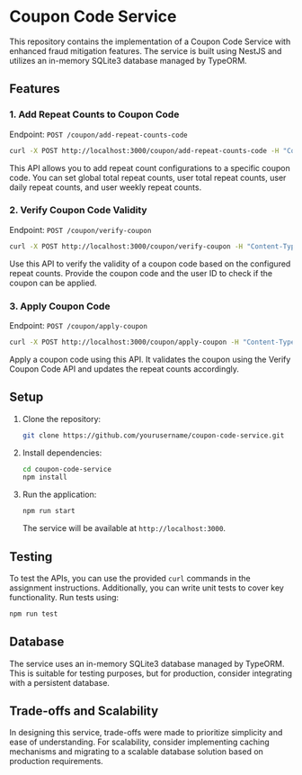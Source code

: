 # Coupon Code Service

This repository contains the implementation of a Coupon Code Service with enhanced fraud mitigation features. The service is built using NestJS and utilizes an in-memory SQLite3 database managed by TypeORM.

## Features

### 1. Add Repeat Counts to Coupon Code

Endpoint: `POST /coupon/add-repeat-counts-code`

```bash
curl -X POST http://localhost:3000/coupon/add-repeat-counts-code -H "Content-Type: application/json" -d '{"code": "HelloWorld", "globalRepeatCount": 5, "userTotalRepeatCount": 10, "userDailyRepeatCount": 2, "userWeeklyRepeatCount": 5}'
```

This API allows you to add repeat count configurations to a specific coupon code. You can set global total repeat counts, user total repeat counts, user daily repeat counts, and user weekly repeat counts.

### 2. Verify Coupon Code Validity

Endpoint: `POST /coupon/verify-coupon`

```bash
curl -X POST http://localhost:3000/coupon/verify-coupon -H "Content-Type: application/json" -d '{"code": "HelloWorld", "userId": 123}'
```

Use this API to verify the validity of a coupon code based on the configured repeat counts. Provide the coupon code and the user ID to check if the coupon can be applied.

### 3. Apply Coupon Code

Endpoint: `POST /coupon/apply-coupon`

```bash
curl -X POST http://localhost:3000/coupon/apply-coupon -H "Content-Type: application/json" -d '{"code": "HelloWorld", "userId": 123}'
```

Apply a coupon code using this API. It validates the coupon using the Verify Coupon Code API and updates the repeat counts accordingly.

## Setup

1. Clone the repository:

   ```bash
   git clone https://github.com/yourusername/coupon-code-service.git
   ```

2. Install dependencies:

   ```bash
   cd coupon-code-service
   npm install
   ```

3. Run the application:

   ```bash
   npm run start
   ```

   The service will be available at `http://localhost:3000`.

## Testing

To test the APIs, you can use the provided `curl` commands in the assignment instructions. Additionally, you can write unit tests to cover key functionality. Run tests using:

```bash
npm run test
```

## Database

The service uses an in-memory SQLite3 database managed by TypeORM. This is suitable for testing purposes, but for production, consider integrating with a persistent database.

## Trade-offs and Scalability

In designing this service, trade-offs were made to prioritize simplicity and ease of understanding. For scalability, consider implementing caching mechanisms and migrating to a scalable database solution based on production requirements.

